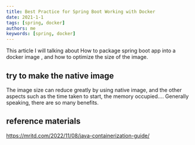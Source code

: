 ```yaml
---
title: Best Practice for Spring Boot Working with Docker
date: 2021-1-1
tags: [spring, docker]
authors: me
keywords: [spring, docker]
---
```


This article I will talking about How to package spring boot app into a docker image , and how to optimize the size of the image.

<!-- truncate -->


## try to make the native image

The image size can reduce greatly by using native image, and the other aspects such as the time taken to start, the memory occupied.... Generally speaking, there are so many benefits.

## reference materials

https://mritd.com/2022/11/08/java-containerization-guide/
